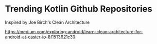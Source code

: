 # Trending Kotlin Github Repositories
Inspired by Joe Birch's Clean Architecture

https://medium.com/exploring-android/learn-clean-architecture-for-android-at-caster-io-8f1513621c30
